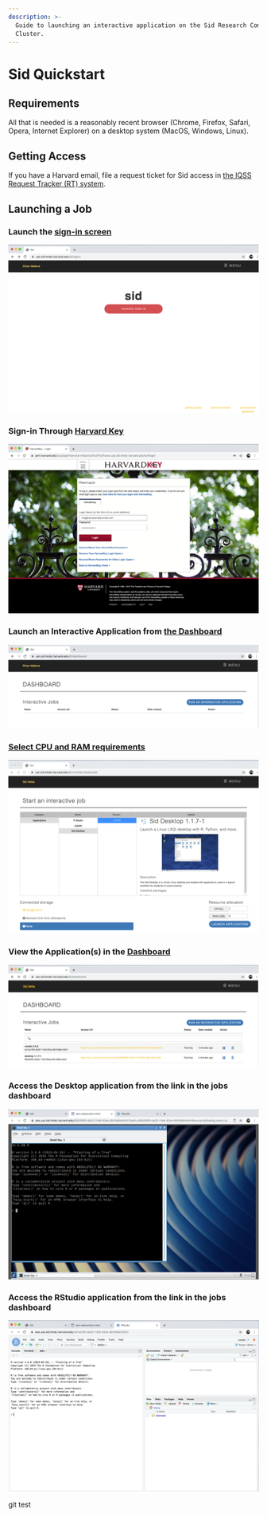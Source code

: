 ```yaml
---
description: >-
  Guide to launching an interactive application on the Sid Research Computing
  Cluster.
---
```


# Sid Quickstart

## Requirements

All that is needed is a reasonably recent browser \(Chrome, Firefox, Safari, Opera, Internet Explorer\) on a desktop system \(MacOS, Windows, Linux\).

## Getting Access

If you have a Harvard email, file a request ticket for Sid access in [the IQSS Request Tracker \(RT\) system](https://help.hmdc.harvard.edu).

## Launching a Job

### Launch the [sign-in screen](https://uat.sid.hmdc.harvard.edu)

![Bring up the sign in screen.](.gitbook/assets/screen-shot-2019-09-18-at-12.39.33-pm.png)

### Sign-in Through [Harvard Key](https://www.pin1.harvard.edu/cas/login?service=https%3A%2F%2Fwww.uat.sid.hmdc.harvard.edu%2Flogin)

![Sign in through HarvardKey \(which was received in previous step\)](.gitbook/assets/screen-shot-2019-09-18-at-12.40.22-pm.png)

### Launch an Interactive Application from [the Dashboard](https://www.uat.sid.hmdc.harvard.edu/#!/dashboard)

![Click the &quot;Run an Interactive Application&quot; button.](.gitbook/assets/screen-shot-2019-09-18-at-12.41.22-pm.png)

### [Select CPU and RAM requirements](https://hmdc.gitbook.io/sid/determining-resource-requirements)

![Select your CPU and RAM requirements, authorize Google Drive \(optional\), and launch the application.](.gitbook/assets/screen-shot-2019-09-18-at-12.42.18-pm.png)





### View the Application\(s\) in the [Dashboard](https://www.uat.sid.hmdc.harvard.edu/#!/dashboard)

![Your Application\(s\) should now display in the &quot;Interactive Jobs&quot; dashboard.](.gitbook/assets/screen-shot-2019-09-18-at-12.42.35-pm.png)

### Access the Desktop application from the link in the jobs dashboard

![The link to the desktop application brings you to a Linux Desktop environment accessible through the Xpra HTML5 canvas element in your browser.](.gitbook/assets/screen-shot-2019-09-18-at-12.43.25-pm.png)

### Access the RStudio application from the link in the jobs dashboard <a id="access-the-desktop-application-from-the-link-in-the-jobs-dashboard"></a>

![Similarly to the above desktop application, the link to the RStudio application displays in your browser tab.](.gitbook/assets/screen-shot-2019-09-18-at-12.42.45-pm.png)


git test
